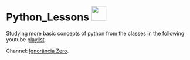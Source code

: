 # Python_Lessons <img src="https://cdn.jsdelivr.net/gh/devicons/devicon/icons/python/python-original.svg" width="40" height="40" />

Studying more basic concepts of python from the classes in the following youtube [playlist](https://www.youtube.com/playlist?list=PLfCKf0-awunOu2WyLe2pSD2fXUo795xRe).

Channel: [Ignorância Zero](https://www.youtube.com/@IgnoranciaZero).
